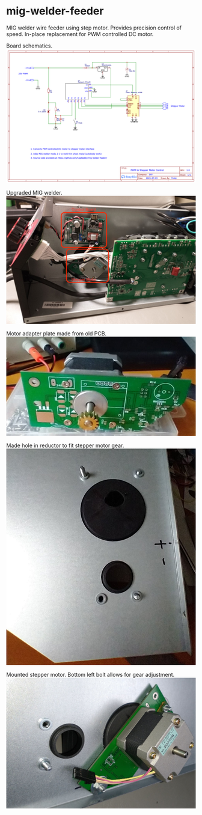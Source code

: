 # mig-welder-feeder
MIG welder wire feeder using step motor. Provides precision control of speed. In-place replacement for PWM controlled DC motor.


Board schematics.
![Schematics](https://github.com/CppBaddy/mig-welder-feeder/blob/main/schematic.png?raw=true)

Upgraded MIG welder.
![MIG welder upgraded to stepper motor](https://github.com/CppBaddy/mig-welder-feeder/blob/main/mig-welder-upgraded.jpg?raw=true)

Motor adapter plate made from old PCB.
![Motor adapter plate from old PCB](https://github.com/CppBaddy/mig-welder-feeder/blob/main/motor-adapter-board.jpg?raw=true)

Made hole in reductor to fit stepper motor gear.
![Input shaft hole in reductor. Mounting holes for motor](https://github.com/CppBaddy/mig-welder-feeder/blob/main/input-and-mounting-holes.jpg?raw=true)

Mounted stepper motor. Bottom left bolt allows for gear adjustment.
![Mounted stepper motor](https://github.com/CppBaddy/mig-welder-feeder/blob/main/mounted-stepper-motor.jpg?raw=true)